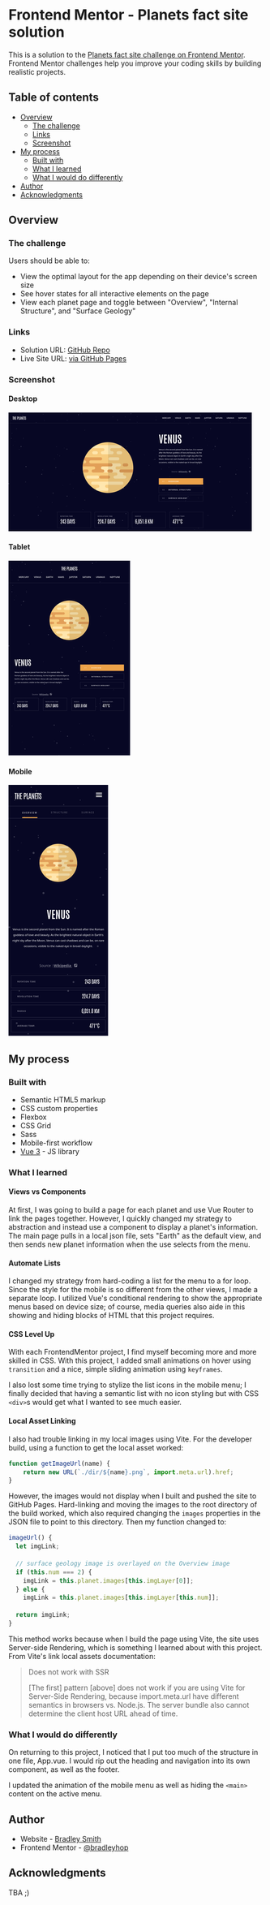 # Frontend Mentor - Planets fact site solution

This is a solution to the [Planets fact site challenge on Frontend Mentor](https://www.frontendmentor.io/challenges/planets-fact-site-gazqN8w_f). Frontend Mentor challenges help you improve your coding skills by building realistic projects.

## Table of contents

-   [Overview](#overview)
    -   [The challenge](#the-challenge)
    -   [Links](#links)
    -   [Screenshot](#screenshot)
-   [My process](#my-process)
    -   [Built with](#built-with)
    -   [What I learned](#what-i-learned)
    -   [What I would do differently](#what-i-would-do-differently)
-   [Author](#author)
-   [Acknowledgments](#acknowledgments)

## Overview

### The challenge

Users should be able to:

-   View the optimal layout for the app depending on their device's screen size
-   See hover states for all interactive elements on the page
-   View each planet page and toggle between "Overview", "Internal Structure", and "Surface Geology"

### Links

-   Solution URL: [GitHub Repo](https://github.com/bradleyhop/frontend-mentor-planet-facts-site)
-   Live Site URL: [via GitHub Pages](https://bradleyhop.github.io/frontend-mentor-planet-facts-site/)

### Screenshot

#### Desktop

![dekstop layout](./desktop.png)

#### Tablet

![tablet layout](./tablet.png)

#### Mobile

![mobile layout](./mobile.png)

## My process

### Built with

-   Semantic HTML5 markup
-   CSS custom properties
-   Flexbox
-   CSS Grid
-   Sass
-   Mobile-first workflow
-   [Vue 3](https://vuejs.org/) - JS library

### What I learned

#### Views vs Components

At first, I was going to build a page for each planet and use Vue Router to link
the pages together. However, I quickly changed my strategy to abstraction and
instead use a component to display a planet's information. The main page pulls
in a local json file, sets "Earth" as the default view, and then sends new
planet information when the use selects from the menu.

#### Automate Lists

I changed my strategy from hard-coding a list for the menu to a for loop. Since
the style for the mobile is so different from the other views, I made a separate
loop. I utilized Vue's conditional rendering to show the appropriate menus based
on device size; of course, media queries also aide in this showing and hiding
blocks of HTML that this project requires.

#### CSS Level Up

With each FrontendMentor project, I find myself becoming more and more skilled
in CSS. With this project, I added small animations on hover using `transition`
and a nice, simple sliding animation using `keyframes`.

I also lost some time trying to stylize the list icons in the mobile menu; I
finally decided that having a semantic list with no icon styling but with CSS
`<div>`s would get what I wanted to see much easier.

#### Local Asset Linking

I also had trouble linking in my local images using Vite. For the developer
build, using a function to get the local asset worked:

```javascript
function getImageUrl(name) {
    return new URL(`./dir/${name}.png`, import.meta.url).href;
}
```

However, the images would not display when I built and pushed the site to GitHub
Pages. Hard-linking and moving the images to the root directory of the build
worked, which also required changing the `images` properties in the JSON file to
point to this directory. Then my function changed to:

```javascript
imageUrl() {
  let imgLink;

  // surface geology image is overlayed on the Overview image
  if (this.num === 2) {
    imgLink = this.planet.images[this.imgLayer[0]];
  } else {
    imgLink = this.planet.images[this.imgLayer[this.num]];

  return imgLink;
}
```

This method works because when I build the page using Vite, the site uses
Server-side Rendering, which is something I learned about with this project.
From Vite's link local assets documentation:

> Does not work with SSR
>
> [The first] pattern [above] does not work if you are using Vite for Server-Side Rendering,
> because import.meta.url have different semantics in browsers vs. Node.js. The
> server bundle also cannot determine the client host URL ahead of time.

### What I would do differently

On returning to this project, I noticed that I put too much of the structure in one file, App.vue. I would rip out the heading and navigation into its own component, as well as the footer.

I updated the animation of the mobile menu as well as hiding the `<main>` content on the active menu.

## Author

-   Website - [Bradley Smith](https://bradleysmith.tech)
-   Frontend Mentor - [@bradleyhop](https://www.frontendmentor.io/profile/bradleyhop)

## Acknowledgments

TBA ;)
